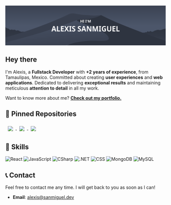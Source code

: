 [![Alexis Github Banner](./assets/newbanner.png)](https://alexisdev.vercel.app/)

## Hey there

I'm Alexis, a **Fullstack Developer** with **+2 years of experience**, from Tamaulipas, Mexico. Committed about creating **user experiences** and **web applications**. Dedicated to delivering **exceptional results** and maintaining meticulous **attention to detail** in all my work.

Want to know more about me? **[Check out my portfolio.](https://alexisdev.vercel.app/)**

## 📌 Pinned Repositories

<a href="https://github.com/alexisstdev/alexisdev-portfolio">
  <img align="center" style="margin:0.5rem" src="https://github-readme-stats.vercel.app/api/pin/?username=alexisstdev&repo=alexisdev-portfolio&title_color=ffffff&text_color=c9cacc&icon_color=4c566a&bg_color=2e3440" />
</a>

<a href="https://github.com/alexisstdev/alexis.ai">
  <img align="center" style="margin:0.5rem" src="https://github-readme-stats.vercel.app/api/pin/?username=alexisstdev&repo=alexis.ai&title_color=ffffff&text_color=c9cacc&icon_color=4c566a&bg_color=2e3440" />
</a>

<a href="https://github.com/alexisstdev/binary-search-tree-viewer">
  <img align="center" style="margin:0.5rem" src="https://github-readme-stats.vercel.app/api/pin/?username=alexisstdev&repo=binary-search-tree-viewer&title_color=ffffff&text_color=c9cacc&icon_color=4c566a&bg_color=2e3440" />
</a>

## 💼 Skills

<img src="https://img.shields.io/badge/React-informational?style=flat&logo=react&logoColor=white&color=4c566a" alt="React" height="27" />

<img src="https://img.shields.io/badge/JavaScript-informational?style=flat&logo=JavaScript&logoColor=white&color=4c566a" alt="JavaScript" height="27" />

<img src="https://img.shields.io/badge/CSharp-informational?style=flat&logo=c-sharp&logoColor=white&color=4c566a" alt="CSharp" height="27" />

<img src="https://img.shields.io/badge/.NET-informational?style=flat&logo=.net&logoColor=white&color=4c566a" alt=".NET" height="27" />

<img src="https://img.shields.io/badge/CSS-informational?style=flat&logo=css3&logoColor=white&color=4c566a" alt="CSS" height="27" />

<img src="https://img.shields.io/badge/MongoDB-informational?style=flat&logo=MongoDB&logoColor=white&color=4c566a" alt="MongoDB" height="27" />

<img src="https://img.shields.io/badge/MySQL-informational?style=flat&logo=MySQL&logoColor=white&color=4c566a" alt="MySQL" height="27" />

## 📞 Contact

Feel free to contact me any time. I will get back to you as soon as I can!

- **Email**: alexis@sanmiguel.dev
